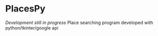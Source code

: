# PlacesPy
*Development still in progress* 
Place searching program developed with python/tkinter/google api  

